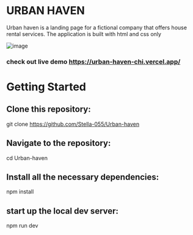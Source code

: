 # URBAN HAVEN
Urban haven is a landing page for a fictional company that offers  house rental services.
 The application is built with html and css only


 ![image](https://github.com/user-attachments/assets/e41d1563-cbcc-4fe1-90e3-64e5d32ed8e7)
### check out live demo https://urban-haven-chi.vercel.app/
 
# Getting Started
## Clone this repository:

git clone https://github.com/Stella-055/Urban-haven
## Navigate to the repository:

cd Urban-haven
## Install all the necessary dependencies:

npm install
## start up the local dev server:

npm run dev
